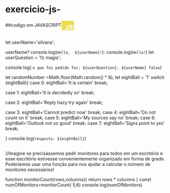 # exercicio-js-
##codigo em JAVASCRIPT<img align="center" alt="sisi-Js" height="30" width="40" src="https://raw.githubusercontent.com/devicons/devicon/master/icons/javascript/javascript-plain.svg">
 
##
let userName='silvana';

userName? console.log(`Hello,  ${userName}!`): console.log(`Hello!`)
let userQuestion = 'fz magia';

console.log( `o que foi pedido foi: ${userQuestion}, ${userName} falou`)

let randomNumber
=Math.floor(Math.random() * 8);
let eightBall = '1'
switch (eightBall){
 case 0:
  eightBall='It is certain'
  break;

  case 1:
  eightBall='It is decidedly so'
  break;

  case 2:
  eightBall='Reply hazy try again'
  break;

  case 3:
  eightBall='Cannot predict now'
  break;
  case 4:
  eightBall='Do not count on it'
  break;
  case 5:
  eightBall='My sources say no'
  break;
  case 6:
  eightBall='Outlook not so good'
  break;
  case 7:
  eightBall='Signs point to yes'
  break;
 

}
console.log(`resposta: ${eightBall}`)

##
//Imagine se precisássemos pedir monitores para todos em um escritório e esse escritório estivesse convenientemente organizado em forma de grade. Poderíamos usar uma função para nos ajudar a calcular o número de monitores necessários!

function monitorCount(rows,columns){
  return rows * columns
}
const numOfMonitors=monitorCount( 5,6)
console.log(numOfMonitors)
